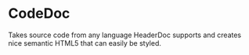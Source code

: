 # CodeDoc

Takes source code from any language HeaderDoc supports and creates
nice semantic HTML5 that can easily be styled.
